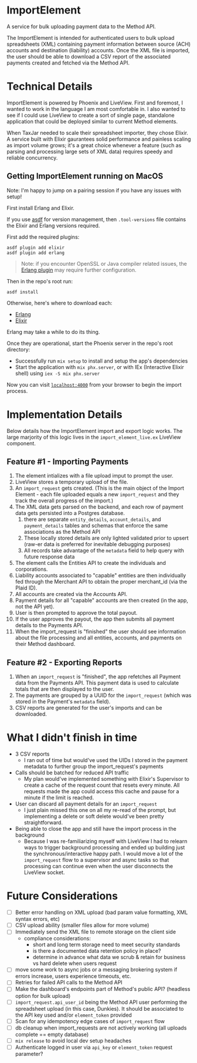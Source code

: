# ImportElement

A service for bulk uploading payment data to the Method API.

The ImportElement is intended for authenticated users to bulk upload spreadsheets (XML) containing payment information between source (ACH) accounts and destination (liability) accounts. Once the XML file is imported, the user should be able to download a CSV report of the associated payments created and fetched via the Method API.

# Technical Details

ImportElement is powered by Phoenix and LiveView. First and foremost, I wanted to work in the language I am most comfortable in. I also wanted to see if I could use LiveView to create a sort of single page, standalone application that could be deployed similar to current Method elements.

When TaxJar needed to scale their spreadsheet importer, they chose Elixir. A service built with Elixir gaurantees solid performance and painless scaling as import volume grows; it's a great choice whenever a feature (such as parsing and processing large sets of XML data) requires speedy and reliable concurrency.

## Getting ImportElement running on MacOS

Note: I'm happy to jump on a pairing session if you have any issues with setup!

First install Erlang and Elixir.

If you use [asdf](https://asdf-vm.com/) for version management, then `.tool-versions` file contains the Elixir and Erlang versions required.

First add the required plugins:
```
asdf plugin add elixir
asdf plugin add erlang
```
> Note: if you encounter OpenSSL or Java compiler related issues, the [Erlang plugin](https://github.com/asdf-vm/asdf-erlang#osx) may require further configuration.

Then in the repo's root run:
```
asdf install
```

Otherwise, here's where to download each:

- [Erlang](https://www.erlang.org/patches/otp-25.3.2.3)
- [Elixir](https://elixir-lang.org/install.html)

Erlang may take a while to do its thing.

Once they are operational, start the Phoenix server in the repo's root directory:

- Successfully run `mix setup` to install and setup the app's dependencies
- Start the application with `mix phx.server`, or with IEx (Interactive Elixir shell) using `iex -S mix phx.server`

Now you can visit [`localhost:4000`](http://localhost:4000) from your browser to begin the import process.

# Implementation Details

Below details how the ImportElement import and export logic works. The large marjority of this logic lives in the `import_element_live.ex` LiveView component.

## Feature #1 - Importing Payments

1. The element intializes with a file upload imput to prompt the user.
2. LiveView stores a temporary upload of the file.
3. An `import_request` gets created. (This is the main object of the Import Element - each file uploaded equals a new `import_request` and they track the overall progress of the import.)
5. The XML data gets parsed on the backend, and each row of payment data gets persisted into a Postgres database.
   1. there are separate `entity_details`, `account_details`, and `payment_details` tables and schemas that enforce the same associations as the Method API
   2. These locally stored details are only lighted validated prior to upsert (raw-er data is preferred for inevitable debugging purposes)
   3. All records take advantage of the `metadata` field to help query with future response data
7. The element calls the Entities API to create the individuals and corporations.
8. Liability accounts associated to "capable" entities are then individually fed through the Merchant API to obtain the proper merchant_id (via the Plaid ID).
9. All accounts are created via the Accounts API.
10. Payment details for all "capable" accounts are then created (in the app, not the API yet).
11. User is then prompted to approve the total payout.
12. If the user approves the payout, the app then submits all payment details to the Payments API.
13. When the import_request is "finished" the user should see information about the file processing and all entities, accounts, and payments on their Method dashboard.

## Feature #2 - Exporting Reports

1. When an `import_request` is "finished", the app refetches all Payment data from the Payments API. This payment data is used to calculate totals that are then displayed to the user.
2. The payments are grouped by a UUID for the `import_request` (which was stored in the Payment's `metadata` field).
3. CSV reports are generated for the user's imports and can be downloaded.

# What I didn't finish in time

- 3 CSV reports
  - I ran out of time but would've used the UIDs I stored in the payment metadata to further group the import_request's payments
- Calls should be batched for reduced API traffic
  - My plan would've implemented something with Elixir's Supervisor to create a cache of the request count that resets every minute. All requests made the app could access this cache and pause for a minute if the limit is reached.
- User can discard all payment details for an `import_request`
  - I just plain missed this one on all my re-read of the prompt, but implementing a delete or soft delete would've been pretty straightforward.
- Being able to close the app and still have the import process in the background
  - Because I was re-familiarizing myself with LiveView I had to relearn ways to trigger background processing and ended up building just the synchronous/interactive happy path. I would move a lot of the `import_request` flow to a supervisor and async tasks so that processing can continue even when the user disconnects the LiveView socket.

# Future Considerations

- [ ] Better error handling on XML upload (bad param value formatting, XML syntax errors, etc)
- [ ] CSV upload ability (smaller files allow for more volume)
- [ ] Immediately send the XML file to remote storage on the client side
  - compliance considerations:
    - short and long term storage need to meet security standards
    - is there a documented data retention policy in place?
    - determine in advance what data we scrub & retain for business vs hard delete when users request
- [ ] move some work to async jobs or a messaging brokering system if errors increase, users experience timeouts, etc.
- [ ] Retries for failed API calls to the Method API
- [ ] Make the dashboard's endpoints part of Method's public API? (headless option for bulk upload)
- [ ] `import_request.api_user_id` being the Method API user performing the spreadsheet upload (in this case, Dunkies). It should be associated to the API key used and/or `element_token` provided
- [ ] Scan for any idempotency edge cases of `import_request` flow
- [ ] db cleanup when import_requests are not actively working (all uploads complete == empty database)
- [ ] `mix release` to avoid local dev setup headaches
- [ ] Authenticate logged in user via `api_key` or `element_token` request parameter?
